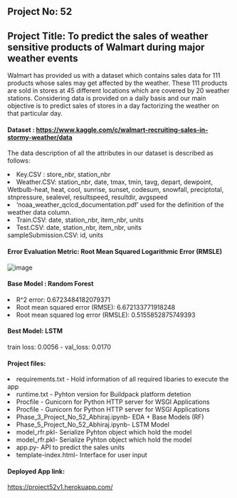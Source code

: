 ## Project No: 52

## Project Title: To predict the sales of weather sensitive products of Walmart during major weather events

Walmart has provided us with a dataset which contains sales data for 111 products whose sales may get affected by the weather. These 111 products are sold in stores at 45 different locations which are covered by 20 weather stations. Considering data is provided on a daily basis and our main objective is to predict sales of stores in a day factorizing the weather on that particular day.

#### Dataset : https://www.kaggle.com/c/walmart-recruiting-sales-in-stormy-weather/data

The data description of all the attributes in our dataset is described as follows:
<li>Key.CSV : store_nbr, station_nbr</li>
<li>Weather.CSV: station_nbr, date, tmax, tmin, tavg, depart, dewpoint, Wetbulb-heat, heat, cool, sunrise, sunset, codesum, snowfall, preciptotal, stnpressure, sealevel, resultspeed, resultdir, avgspeed</li>
<li>‘noaa_weather_qclcd_documentation.pdf’ used for the definition of the weather data column.</li>
<li>Train.CSV: date, station_nbr, item_nbr, units</li>
<li>Test.CSV: date, station_nbr, item_nbr, units</li>
sampleSubmission.CSV: id, units</li>

#### Error Evaluation Metric: Root Mean Squared Logarithmic Error (RMSLE) 
![image](https://user-images.githubusercontent.com/55212528/156655401-2cd17e21-ff50-47d5-8bb4-16b997f8ad6a.png)

#### Base Model : Random Forest 
<li>	R^2 error:  0.6723484182079371 </li>
<li>	Root mean squared error (RMSE):  6.672133771918248 </li>
<li>	Root mean squared log error (RMSLE):  0.5155852875749393 </li>

#### Best Model: LSTM
train loss: 0.0056 - val_loss: 0.0170

#### Project files:
<li>requirements.txt - Hold information of all required libaries to execute the app</li>
<li>runtime.txt - Pyhton version for Buildpack platform detetion</li>
<li>Procfile - Gunicorn for Python HTTP server for WSGI Applications</li>
<li>Procfile - Gunicorn for Python HTTP server for WSGI Applications</li>
<li>Phase_3_Project_No_52_Abhiraj.ipynb- EDA +  Base Models (RF)</li>
<li>Phase_5_Project_No_52_Abhiraj.ipynb- LSTM Model</li>
<li>model_rfr.pkl- Serialize Pyhton object which hold the model</li>
<li>model_rfr.pkl- Serialize Pyhton object which hold the model</li>
<li>app.py- API to predict the sales units</li>
<li>template-index.html- Interface for user input</li>

#### Deployed App link:
https://project52v1.herokuapp.com/




